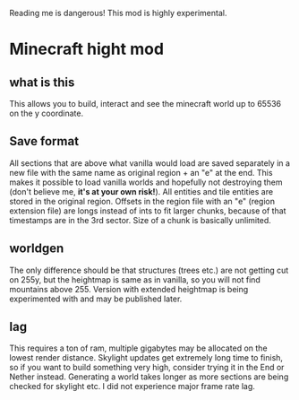 Reading me is dangerous!
This mod is highly experimental.

# Minecraft hight mod


## what is this
This allows you to build, interact and see the minecraft world up to 65536 on
 the y coordinate.

## Save format
 All sections that are above what vanilla would load are saved separately in a
 new file with the same name as original region + an "e" at the end.
 This makes it possible to load vanilla worlds and hopefully not destroying
 them (don't believe me, __it's at your own risk!__). All entities and tile entities
 are stored in the original region. Offsets in the region file with an "e"
 (region extension file) are longs instead of ints to fit larger chunks, because
 of that timestamps are in the 3rd sector. Size of a chunk is basically
 unlimited.

## worldgen
The only difference should be that structures (trees etc.) are not getting cut
on 255y, but the heightmap is same as in vanilla, so you will not find mountains
above 255. Version with extended heightmap is being experimented with and may be
published later.

## lag
This requires a ton of ram, multiple gigabytes may be allocated on the lowest
render distance. Skylight updates get extremely long time to finish, so if you
 want to build something very high, consider trying it in the End or Nether
 instead. Generating a world takes longer as more sections are being checked for
 skylight etc. I did not experience major frame rate lag.
